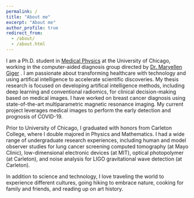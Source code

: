 ```yaml
---
permalink: /
title: "About me"
excerpt: "About me"
author_profile: true
redirect_from: 
  - /about/
  - /about.html
---
```


I am a Ph.D. student in [Medical Physics](https://medphys.uchicago.edu) at the University of Chicago, working in the computer-aided diagnosis group directed by [Dr. Maryellen Giger](https://radiology.uchicago.edu/faculty/maryellen-l-giger-phd) . I am passionate about transforming healthcare with technology and using artifical intelligence to accelerate scientific discoveries. My thesis research is focused on developing artifical intelligence methods, including deep learning and conventional radiomics, for clinical decision-making based on medical images. I have worked on breast cancer diagnosis using state-of-the-art multiparametric magnetic resonance imaging. My current project leverages medical images to perform the early detection and prognosis of COVID-19.

Prior to University of Chicago, I graduated with honors from Carleton College, where I double majored in Physics and Mathematics. I had a wide range of undergraduate research experiences, including human and model observer studies for lung cancer screening computed tomography (at Mayo Clinic), low-dimensional electronic devices (at MIT), optical photopolymer (at Carleton), and noise analysis for LIGO gravitational wave detection (at Carleton).

In addition to science and technology, I love traveling the world to experience different cultures, going hiking to embrace nature, cooking for family and friends, and reading up on art history.

